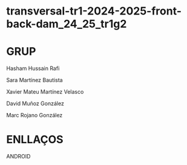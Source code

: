 # transversal-tr1-2024-2025-front-back-dam_24_25_tr1g2


# GRUP

Hasham Hussain Rafi

Sara Martínez Bautista 

Xavier Mateu Martínez Velasco 

David Muñoz González

Marc Rojano González

# ENLLAÇOS 

ANDROID
